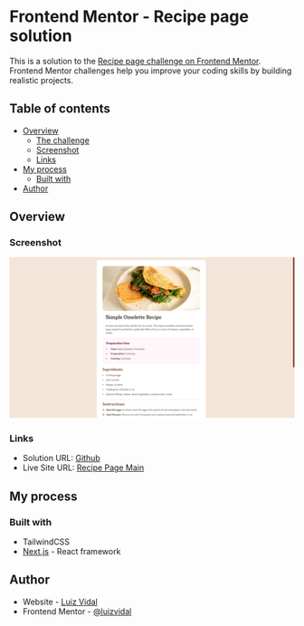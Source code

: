 # Frontend Mentor - Recipe page solution

This is a solution to the [Recipe page challenge on Frontend Mentor](https://www.frontendmentor.io/challenges/recipe-page-KiTsR8QQKm). Frontend Mentor challenges help you improve your coding skills by building realistic projects. 

## Table of contents

- [Overview](#overview)
  - [The challenge](#the-challenge)
  - [Screenshot](#screenshot)
  - [Links](#links)
- [My process](#my-process)
  - [Built with](#built-with)
- [Author](#author)

## Overview

### Screenshot

![](./public/images/solution.png)

### Links

- Solution URL: [Github](https://github.com/luizvidal-frontendmentor/001-recipe-page-main)
- Live Site URL: [Recipe Page Main](https://frontendmentor-001-recipe-page-main.vercel.app)

## My process

### Built with

- TailwindCSS
- [Next.js](https://nextjs.org/) - React framework

## Author

- Website - [Luiz Vidal](https://www.luizvidal.com)
- Frontend Mentor - [@luizvidal](https://www.frontendmentor.io/profile/luizvidal)

